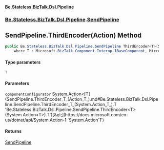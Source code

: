 #### [Be.Stateless.BizTalk.Dsl.Pipeline](README.md 'README')
### [Be.Stateless.BizTalk.Dsl.Pipeline](Be.Stateless.BizTalk.Dsl.Pipeline.md 'Be.Stateless.BizTalk.Dsl.Pipeline').[SendPipeline](SendPipeline.md 'Be.Stateless.BizTalk.Dsl.Pipeline.SendPipeline')

## SendPipeline.ThirdEncoder<T>(Action<T>) Method

```csharp
public Be.Stateless.BizTalk.Dsl.Pipeline.SendPipeline ThirdEncoder<T>(System.Action<T> componentConfigurator)
    where T : Microsoft.BizTalk.Component.Interop.IBaseComponent, Microsoft.BizTalk.Component.Interop.IPersistPropertyBag;
```
#### Type parameters

<a name='Be.Stateless.BizTalk.Dsl.Pipeline.SendPipeline.ThirdEncoder_T_(System.Action_T_).T'></a>

`T`
#### Parameters

<a name='Be.Stateless.BizTalk.Dsl.Pipeline.SendPipeline.ThirdEncoder_T_(System.Action_T_).componentConfigurator'></a>

`componentConfigurator` [System.Action&lt;](https://docs.microsoft.com/en-us/dotnet/api/System.Action-1 'System.Action`1')[T](SendPipeline.ThirdEncoder_T_(Action_T_).md#Be.Stateless.BizTalk.Dsl.Pipeline.SendPipeline.ThirdEncoder_T_(System.Action_T_).T 'Be.Stateless.BizTalk.Dsl.Pipeline.SendPipeline.ThirdEncoder<T>(System.Action<T>).T')[&gt;](https://docs.microsoft.com/en-us/dotnet/api/System.Action-1 'System.Action`1')

#### Returns
[SendPipeline](SendPipeline.md 'Be.Stateless.BizTalk.Dsl.Pipeline.SendPipeline')